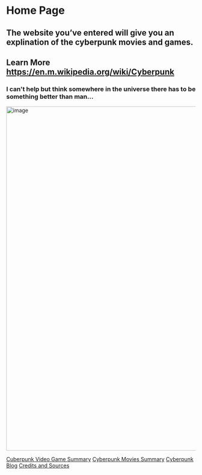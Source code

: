 # Home Page
## The website you’ve entered will give you an explination of the cyberpunk movies and games.
## Learn More https://en.m.wikipedia.org/wiki/Cyberpunk
### I can't help but think somewhere in the universe there has to be something better than man...

<img width="915" alt="image" src="https://user-images.githubusercontent.com/92458635/140818047-828b2554-97a3-4215-a158-50024a6613bf.png">

[Cuberpunk Video Game Summary](/CyberpunkVideoGameSummary.md)
[Cyberpunk Movies Summary](https://github.com/Dd161616/Cyber_Punk/blob/main/Cyberpunk%20Movies%20Summary.md)
[Cyberpunk Blog](https://github.com/Dd161616/Cyber_Punk/blob/main/Blog.md)
[Credits and Sources](https://github.com/Dd161616/Cyber_Punk/blob/main/Credits.md)
